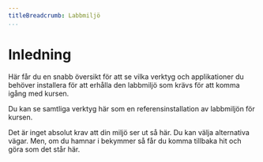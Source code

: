 ```yaml
---
titleBreadcrumb: Labbmiljö
...
```

Inledning
==================================

Här får du en snabb översikt för att se vilka verktyg och applikationer du behöver installera för att erhålla den labbmiljö som krävs för att komma igång med kursen.

Du kan se samtliga verktyg här som en referensinstallation av labbmiljön för kursen.

Det är inget absolut krav att din miljö ser ut så här. Du kan välja alternativa vägar. Men, om du hamnar i bekymmer så får du komma tillbaka hit och göra som det står här.
